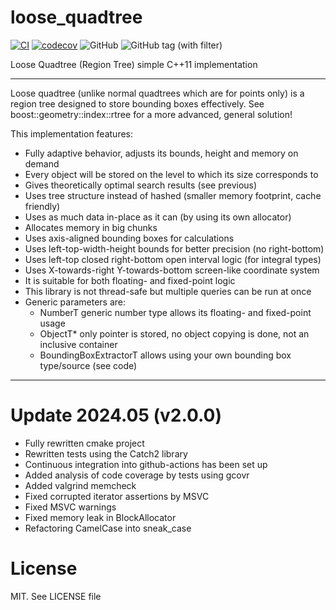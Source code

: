 # loose_quadtree

[![CI](https://github.com/alexv-ds/loose_quadtree/actions/workflows/ci.yml/badge.svg?branch=master&event=push)](https://github.com/alexv-ds/loose_quadtree/actions)
[![codecov](https://codecov.io/gh/alexv-ds/loose_quadtree/graph/badge.svg?token=5V9SUJ5YT7)](https://codecov.io/gh/alexv-ds/loose_quadtree)
![GitHub](https://img.shields.io/github/license/alexv-ds/loose_quadtree)
![GitHub tag (with filter)](https://img.shields.io/github/v/tag/alexv-ds/loose_quadtree)

Loose Quadtree (Region Tree) simple C++11 implementation

---

Loose quadtree (unlike normal quadtrees which are for points only) is a region tree designed to store bounding boxes
effectively.
See boost::geometry::index::rtree for a more advanced, general solution!

This implementation features:

* Fully adaptive behavior, adjusts its bounds, height and memory on demand
* Every object will be stored on the level to which its size corresponds to
* Gives theoretically optimal search results (see previous)
* Uses tree structure instead of hashed (smaller memory footprint, cache friendly)
* Uses as much data in-place as it can (by using its own allocator)
* Allocates memory in big chunks
* Uses axis-aligned bounding boxes for calculations
* Uses left-top-width-height bounds for better precision (no right-bottom)
* Uses left-top closed right-bottom open interval logic (for integral types)
* Uses X-towards-right Y-towards-bottom screen-like coordinate system
* It is suitable for both floating- and fixed-point logic
* This library is not thread-safe but multiple queries can be run at once
* Generic parameters are:
  * NumberT generic number type allows its floating- and fixed-point usage
  * ObjectT* only pointer is stored, no object copying is done, not an inclusive container
  * BoundingBoxExtractorT allows using your own bounding box type/source (see code)

---

# Update 2024.05 (v2.0.0)

* Fully rewritten cmake project
* Rewritten tests using the Catch2 library
* Continuous integration into github-actions has been set up
* Added analysis of code coverage by tests using gcovr
* Added valgrind memcheck
* Fixed corrupted iterator assertions by MSVC
* Fixed MSVC warnings
* Fixed memory leak in BlockAllocator
* Refactoring CamelCase into sneak_case

# License

MIT. See LICENSE file